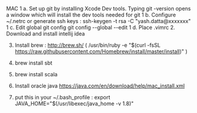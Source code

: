 MAC
1 a. Set up git by installing Xcode Dev tools. Typing git -version opens a window which will install the dev tools needed for git
1 b. Configure ~/.netrc or generate ssh keys : 
     ssh-keygen -t rsa -C "yash.datta@xxxxxxx"
1 c. Edit global git config
     git config --global --edit
1 d. Place .vimrc 
2. Download and install intellij idea

3. Install brew : http://brew.sh/ ( /usr/bin/ruby -e "$(curl -fsSL https://raw.githubusercontent.com/Homebrew/install/master/install)" )

4. brew install sbt
5. brew install scala
6. Install oracle java https://java.com/en/download/help/mac_install.xml
7. put this in your ~/.bash_profile : export JAVA_HOME="$(/usr/libexec/java_home -v 1.8)"
